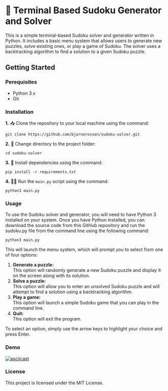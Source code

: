 # 🧩 Terminal Based Sudoku Generator and Solver
This is a simple terminal-based Sudoku solver and generator written in Python. It includes a basic menu system that allows users to generate new puzzles, solve existing ones, or play a game of Sudoku. The solver uses a backtracking algorithm to find a solution to a given Sudoku puzzle.

## Getting Started
### Perequisites
* Python 3.x
* Git

### Installation
**1.** 📥 Clone the repository to your local machine using the command:
```terminal
git clone https://github.com/bjarnerossen/sudoku-solver.git
```

**2.** 📂 Change directory to the project folder:
```terminal
cd sudoku-solver
```

**3.** 📝 Install dependencies using the command:
```terminal
pip install -r requirements.txt
```

**4.** 🏃‍♀️ Run the `main.py` script using the command:
```terminal
python3 main.py
```

### Usage
To use the Sudoku solver and generator, you will need to have Python 3 installed on your system. Once you have Python installed, you can download the source code from this GitHub repository and run the sudoku.py file from the command line using the following command:
```terminal
python3 main.py
```
This will launch the menu system, which will prompt you to select from one of four options:

1. **Generate a puzzle:** <br>
  This option will randomly generate a new Sudoku puzzle and display it on the screen along with its solution.
2. **Solve a puzzle:** <br>
This option will allow you to enter an unsolved Sudoku puzzle and will attempt to find a solution using a backtracking algorithm.
3. **Play a game:** <br>
This option will launch a simple Sudoku game that you can play in the command line.
4. **Quit:** <br>
This option will exit the program.

To select an option, simply use the arrow keys to highlight your choice and press Enter.

### Demo
[![asciicast](https://asciinema.org/a/XGLxrAjuIxUNejWzm0S3fbs8Z.svg)](https://asciinema.org/a/XGLxrAjuIxUNejWzm0S3fbs8Z)

### License
This project is licensed under the MIT License. 
